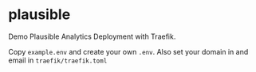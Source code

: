 # plausible
Demo Plausible Analytics Deployment with Traefik.

Copy `example.env` and create your own `.env`. Also set your domain in  and email in `traefik/traefik.toml`

